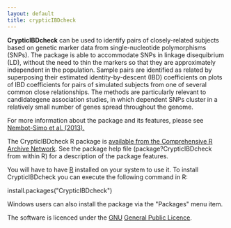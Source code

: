 ```yaml
---
layout: default
title: crypticIBDcheck
---
```


<p><b>CrypticIBDcheck</b> can be used to identify pairs of closely-related subjects based on genetic marker data from single-nucleotide polymorphisms (SNPs). The package is able to accommodate SNPs in linkage disequibrium (LD), without the need to thin the markers so that they are approximately independent in the population. Sample pairs are identified as related by superposing their estimated identity-by-descent (IBD) coefficients on plots of IBD coefficients for pairs of simulated subjects from one of several common close relationships. The methods are particularly relevant to candidategene association studies, in which dependent SNPs cluster in a relatively small number of genes spread throughout the genome.</p>
<p>For more information about the package and its features, please see <a href="http://www.scfbm.org/content/8/1/5">Nembot-Simo et al. (2013).</a></p>
<p>The CrypticIBDcheck R package is <a href="https://cran.r-project.org/package=CrypticIBDcheck">available from the  Comprehensive R Archive Network</a>. See the package help file (package?CrypticIBDcheck from within R) for a description of the package features.</p>
<p>You will have to have <a href="http://www.r-project.org">R</a> installed on your system to use it. To install CrypticIBDcheck you can execute the following command in R:</p>
<p>install.packages(&quot;CrypticIBDcheck&quot;)</p>
<p>Windows users can also install the package via the &quot;Packages&quot; menu item.</p>
<p>The software is licenced under the <a href="http://www.gnu.org">GNU</a> <a href="http://www.gnu.org/copyleft/gpl.html">General Public Licence</a>.</p>